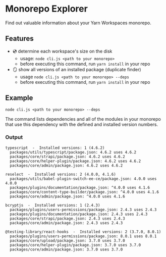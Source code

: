 # Monorepo Explorer

Find out valuable information about your Yarn Workspaces monorepo. 

## Features

* 💿 determine each workspace's size on the disk
  * usage: `node cli.js <path to your monorepo>`
  * before executing this command, run `yarn install` in your repo
* 🪞 show all versions of an installed package (duplicate finder)
  * usage `node cli.js <path to your monorepo> --deps`
  * before executing this command, run `yarn install` in your repo

## Example

`node cli.js <path to your monorepo> --deps`

The command lists dependencies and all of the modules in your monorepo that use this dependency with the defined and installed version numbers.

### Output

```
typescript  -  Installed versions: 1 (4.6.2) 
  packages/utils/typescript/package.json: 4.6.2 uses 4.6.2 
  packages/core/strapi/package.json: 4.6.2 uses 4.6.2 
  packages/core/helper-plugin/package.json: 4.6.2 uses 4.6.2 
  packages/core/admin/package.json: 4.6.2 uses 4.6.2 
 
reselect  -  Installed versions: 2 (4.0.0, 4.1.6) 
  packages/utils/babel-plugin-switch-ee-ce/package.json: 4.0.0 uses 4.0.0 
  packages/plugins/documentation/package.json: ^4.0.0 uses 4.1.6 
  packages/core/content-type-builder/package.json: ^4.0.0 uses 4.1.6 
  packages/core/admin/package.json: ^4.0.0 uses 4.1.6 
 
bcryptjs  -  Installed versions: 1 (2.4.3) 
  packages/plugins/users-permissions/package.json: 2.4.3 uses 2.4.3 
  packages/plugins/documentation/package.json: 2.4.3 uses 2.4.3 
  packages/core/strapi/package.json: 2.4.3 uses 2.4.3 
  packages/core/admin/package.json: 2.4.3 uses 2.4.3 
 
@testing-library/react-hooks  -  Installed versions: 2 (3.7.0, 8.0.1) 
  packages/plugins/users-permissions/package.json: 8.0.1 uses 8.0.1 
  packages/core/upload/package.json: 3.7.0 uses 3.7.0 
  packages/core/helper-plugin/package.json: 3.7.0 uses 3.7.0 
  packages/core/admin/package.json: 3.7.0 uses 3.7.0 
```
